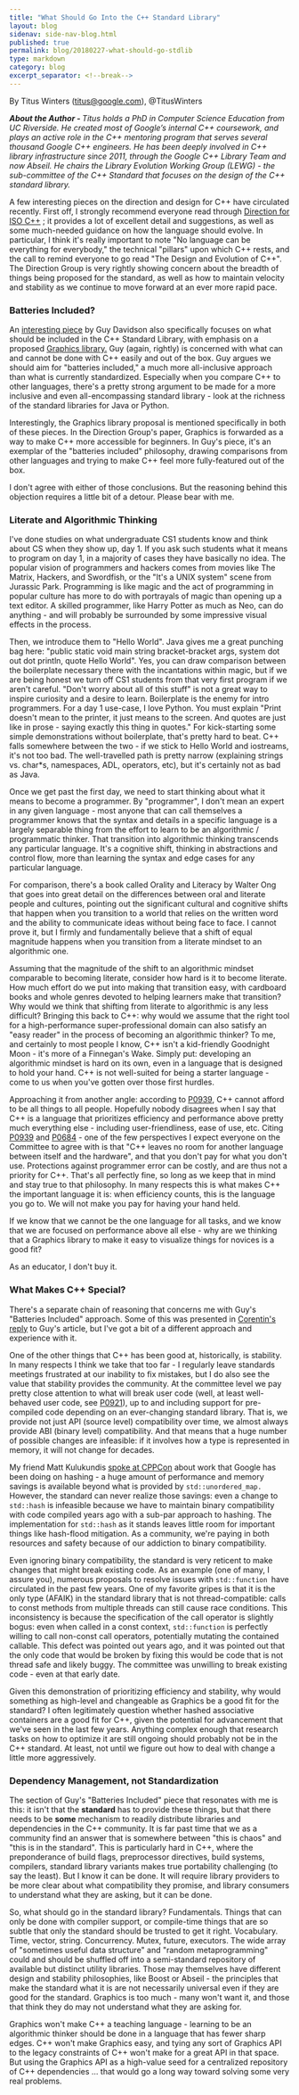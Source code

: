 ```yaml
---
title: "What Should Go Into the C++ Standard Library"
layout: blog
sidenav: side-nav-blog.html
published: true
permalink: blog/20180227-what-should-go-stdlib
type: markdown
category: blog
excerpt_separator: <!--break-->
---
```


By Titus Winters (titus@google.com), @TitusWinters

<i><b>About the Author - </b> Titus holds a PhD in Computer Science Education
from UC Riverside. He created most of Google’s internal C++ coursework, and
plays an active role in the C++ mentoring program that serves several thousand
Google C++ engineers.  He has been deeply involved in C++ library infrastructure
since 2011, through the Google C++ Library Team and now Abseil.  He chairs the
Library Evolution Working Group (LEWG) - the sub-committee of the C++ Standard
that focuses on the design of the C++ standard library.</i>

A few interesting pieces on the direction and design for C++ have circulated
recently.  First off, I strongly recommend everyone read through 
[Direction for ISO C++](http://wg21.link/P0939r0) ; it provides a lot of 
excellent detail and suggestions, as well as some much-needed guidance on how
the language should evolve.  In particular, I think it's really important to
note "No language can be everything for everybody," the technical "pillars" upon
which C++ rests, and the call to remind everyone to go read "The Design and
Evolution of C++". The Direction Group is very rightly showing concern about the
breadth of things being proposed for the standard, as well as how to maintain
velocity and stability as we continue to move forward at an ever more rapid
pace.

<!--break-->

### Batteries Included?

An [interesting piece](https://hatcat.com/?p=16) by Guy Davidson also
specifically focuses on what should be included in the C++ Standard Library,
with emphasis on a proposed 
[Graphics library.](http://www.open-std.org/jtc1/sc22/wg21/docs/papers/2018/p0267r7.pdf)
Guy (again, rightly) is concerned with what can and cannot be done with C++
easily and out of the box.  Guy argues we should aim for "batteries included," a
much more all-inclusive approach than what is currently standardized. Especially
when you compare C++ to other languages, there's a pretty strong argument to be
made for a more inclusive and even all-encompassing standard library - look at
the richness of the standard libraries for Java or Python.

Interestingly, the Graphics library proposal is mentioned specifically in both
of these pieces. In the Direction Group's paper, Graphics is forwarded as a way
to make C++ more accessible for beginners. In Guy's piece, it's an exemplar of
the "batteries included" philosophy, drawing comparisons from other languages
and trying to make C++ feel more fully-featured out of the box.

I don't agree with either of those conclusions.  But the reasoning behind this
objection requires a little bit of a detour. Please bear with me.

### Literate and Algorithmic Thinking

I've done studies on what undergraduate CS1 students know and think about CS
when they show up, day 1.  If you ask such students what it means to program on
day 1, in a majority of cases they have basically no idea. The popular vision of
programmers and hackers comes from movies like The Matrix, Hackers, and
Swordfish, or the "It's a UNIX system" scene from Jurassic Park.  Programming is
like magic and the act of programming in popular culture has more to do with
portrayals of magic than opening up a text editor. A skilled programmer, like
Harry Potter as much as Neo, can do anything - and will probably be surrounded
by some impressive visual effects in the process.

Then, we introduce them to "Hello World".  Java gives me a great punching bag
here: "public static void main string bracket-bracket args, system dot out dot
println, quote Hello World".  Yes, you can draw comparison between the
boilerplate necessary there with the incantations within magic, but if we are
being honest we turn off CS1 students from that very first program if we aren't
careful.  "Don't worry about all of this stuff" is not a great way to inspire
curiosity and a desire to learn. Boilerplate is the enemy for intro
programmers. For a day 1 use-case, I love Python. You must explain "Print
doesn't mean to the printer, it just means to the screen. And quotes are just
like in prose - saying exactly this thing in quotes."  For kick-starting some
simple demonstrations without boilerplate, that's pretty hard to beat.  C++
falls somewhere between the two - if we stick to Hello World and iostreams, it's
not too bad.  The well-travelled path is pretty narrow (explaining strings
vs. char*s, namespaces, ADL, operators, etc), but it's certainly not as bad as
Java.

Once we get past the first day, we need to start thinking about what it means to
become a programmer. By "programmer", I don't mean an expert in any given
language - most anyone that can call themselves a programmer knows that the
syntax and details in a specific language is a largely separable thing from the
effort to learn to be an algorithmic / programmatic thinker. That transition
into algorithmic thinking transcends any particular language. It's a cognitive
shift, thinking in abstractions and control flow, more than learning the syntax
and edge cases for any particular language.

For comparison, there's a book called Orality and Literacy by Walter Ong that
goes into great detail on the differences between oral and literate people and
cultures, pointing out the significant cultural and cognitive shifts that happen
when you transition to a world that relies on the written word and the ability
to communicate ideas without being face to face.  I cannot prove it, but I
firmly and fundamentally believe that a shift of equal magnitude happens when
you transition from a literate mindset to an algorithmic one.

Assuming that the magnitude of the shift to an algorithmic mindset comparable to
becoming literate, consider how hard is it to become literate. How much effort
do we put into making that transition easy, with cardboard books and whole
genres devoted to helping learners make that transition?  Why would we think
that shifting from literate to algorithmic is any less difficult?  Bringing this
back to C++: why would we assume that the right tool for a high-performance
super-professional domain can also satisfy an "easy reader" in the process of
becoming an algorithmic thinker? To me, and certainly to most people I know, C++
isn't a kid-friendly Goodnight Moon - it's more of a Finnegan's Wake. Simply
put: developing an algorithmic mindset is hard on its own, even in a language
that is designed to hold your hand. C++ is not well-suited for being a starter
language - come to us when you've gotten over those first hurdles.

Approaching it from another angle: according to
[P0939](http://wg21.link/P0939r0), C++ cannot afford to be all things to all
people.  Hopefully nobody disagrees when I say that C++ is a language that
prioritizes efficiency and performance above pretty much everything else -
including user-friendliness, ease of use, etc.  Citing
[P0939](http://wg21.link/P0939r0) and [P0684](http://wg21.link/P0684r2) - one of
the few perspectives I expect everyone on the Committee to agree with is that
"C++ leaves no room for another language between itself and the hardware", and
that you don't pay for what you don't use.  Protections against programmer error
can be costly, and are thus not a priority for C++.  That's all perfectly fine,
so long as we keep that in mind and stay true to that philosophy. In many
respects this is what makes C++ the important language it is: when efficiency
counts, this is the language you go to. We will not make you pay for having your
hand held.

If we know that we cannot be the one language for all tasks, and we know that we
are focused on performance above all else - why are we thinking that a Graphics
library to make it easy to visualize things for novices is a good fit?

As an educator, I don't buy it.

### What Makes C++ Special?

There's a separate chain of reasoning that concerns me with Guy's "Batteries
Included" approach. Some of this was presented in 
[Corentin's reply](https://hackernoon.com/a-cake-for-your-cherry-what-should-go-in-the-c-standard-library-804fcecccef8)
to Guy's article, but I've got a bit of a different approach and experience with
it.

One of the other things that C++ has been good at, historically, is
stability. In many respects I think we take that too far - I regularly leave
standards meetings frustrated at our inability to fix mistakes, but I do also
see the value that stability provides the community.  At the committee level we
pay pretty close attention to what will break user code (well, at least
well-behaved user code, see [P0921](http://wg21.link/p0921r0)), up to and
including support for pre-compiled code depending on an ever-changing standard
library.  That is, we provide not just API (source level) compatibility over
time, we almost always provide ABI (binary level) compatibility. And that means
that a huge number of possible changes are infeasible: if it involves how a type
is represented in memory, it will not change for decades.

My friend Matt Kulukundis 
[spoke at CPPCon](https://www.youtube.com/watch?v=ncHmEUmJZf4) about work that
Google has been doing on hashing - a huge amount of performance and memory
savings is available beyond what is provided by `std::unordered_map.`  However,
the standard can never realize those savings: even a change to `std::hash` is
infeasible because we have to maintain binary compatibility with code compiled
years ago with a sub-par approach to hashing. The implementation for `std::hash`
as it stands leaves little room for important things like hash-flood mitigation.
As a community, we're paying in both resources and safety because of our
addiction to binary compatibility.

Even ignoring binary compatibility, the standard is very reticent to make
changes that might break existing code.  As an example (one of many, I assure
you), numerous proposals to resolve issues with `std::function `have circulated
in the past few years. One of my favorite gripes is that it is the only type
(AFAIK) in the standard library that is not thread-compatible: calls to const
methods from multiple threads can still cause race conditions. This
inconsistency is because the specification of the call operator is slightly
bogus: even when called in a const context, `std::function` is perfectly willing
to call non-const call operators, potentially mutating the contained
callable. This defect was pointed out years ago, and it was pointed out that the
only code that would be broken by fixing this would be code that is not thread
safe and likely buggy. The committee was unwilling to break existing code - even
at that early date.

Given this demonstration of prioritizing efficiency and stability, why would
something as high-level and changeable as Graphics be a good fit for the
standard?  I often legitimately question whether hashed associative containers
are a good fit for C++, given the potential for advancement that we've seen in
the last few years.  Anything complex enough that research tasks on how to
optimize it are still ongoing should probably not be in the C++ standard. At
least, not until we figure out how to deal with change a little more
aggressively.

### Dependency Management, not Standardization

The section of Guy's "Batteries Included" piece that resonates with me is this:
it isn't that the **standard** has to provide these things, but that there needs
to be **some** mechanism to readily distribute libraries and dependencies in the
C++ community.  It is far past time that we as a community find an answer that
is somewhere between "this is chaos" and "this is in the standard".  This is
particularly hard in C++, where the preponderance of build flags, preprocessor
directives, build systems, compilers, standard library variants makes true
portability challenging (to say the least).  But I know it can be done.  It will
require library providers to be more clear about what compatibility they
promise, and library consumers to understand what they are asking, but it can be
done.

So, what should go in the standard library?  Fundamentals. Things that can only
be done with compiler support, or compile-time things that are so subtle that
only the standard should be trusted to get it right. Vocabulary.  Time, vector,
string. Concurrency.  Mutex, future, executors.  The wide array of "sometimes
useful data structure" and "random metaprogramming" could and should be shuffled
off into a semi-standard repository of available but distinct utility libraries.
Those may themselves have different design and stability philosophies, like
Boost or Abseil - the principles that make the standard what it is are not
necessarily universal even if they are good for the standard.  Graphics is too
much - many won't want it, and those that think they do may not understand what
they are asking for.

Graphics won't make C++ a teaching language - learning to be an algorithmic
thinker should be done in a language that has fewer sharp edges.  C++ won't make
Graphics easy, and tying any sort of Graphics API to the legacy constraints of
C++ won't make for a great API in that space. But using the Graphics API as a
high-value seed for a centralized repository of C++ dependencies … that would go
a long way toward solving some very real problems.
